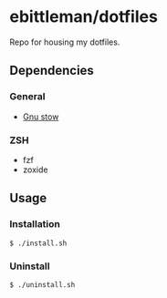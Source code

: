 # ebittleman/dotfiles

Repo for housing my dotfiles.

## Dependencies

### General

- [Gnu stow](https://www.gnu.org/software/stow/)

### ZSH

- fzf
- zoxide

## Usage

### Installation

```shell
$ ./install.sh
```

### Uninstall

```shell
$ ./uninstall.sh
```

